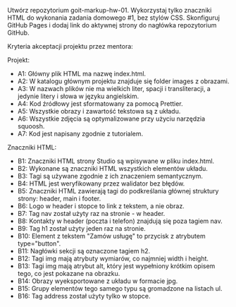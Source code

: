 Utwórz repozytorium goit-markup-hw-01.
Wykorzystaj tylko znaczniki HTML do wykonania zadania domowego #1, bez stylów CSS.
Skonfiguruj GitHub Pages i dodaj link do aktywnej strony do nagłówka repozytorium GitHub.

Kryteria akceptacji projektu przez mentora:

Projekt:
- A1: Główny plik HTML ma nazwę index.html.
- A2: W katalogu głównym projektu znajduje się folder images z obrazami.
- A3: W nazwach plików nie ma wielkich liter, spacji i transliteracji, a jedynie litery i słowa w języku angielskim.
- A4: Kod źródłowy jest sformatowany za pomocą Prettier.
- A5: Wszystkie obrazy i zawartość tekstowa są z układu.
- A6: Wszystkie zdjęcia są optymalizowane przy użyciu narzędzia squoosh.
- A7: Kod jest napisany zgodnie z tutorialem.

Znaczniki HTML:
- B1: Znaczniki HTML strony Studio są wpisywane w pliku index.html.
- B2: Wykonane są znaczniki HTML wszystkich elementów układu.
- B3: Tagi są używane zgodnie z ich znaczeniem semantycznym.
- B4: HTML jest weryfikowany przez walidator bez błędów.
- B5: Znaczniki HTML zawierają tagi do podkreślania głównej struktury strony: header, main i footer.
- B6: Logo w header i stopce to link z tekstem, a nie obraz.
- B7: Tag nav został użyty raz na stronie - w header.
- B8: Kontakty w header (poczta i telefon) znajdują się poza tagiem nav.
- B9: Tag h1 został użyty jeden raz na stronie.
- B10: Element z tekstem "Zamów usługę" to przycisk z atrybutem type="button".
- B11: Nagłówki sekcji są oznaczone tagiem h2.
- B12: Tagi img mają atrybuty wymiarów, co najmniej width i height.
- B13: Tagi img mają atrybut alt, który jest wypełniony krótkim opisem tego, co jest pokazane na obrazku.
- B14: Obrazy wyeksportowane z układu w formacie jpg.
- B15: Grupy elementów tego samego typu są gromadzone na listach ul.
- B16: Tag address został użyty tylko w stopce.
